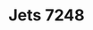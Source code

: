 ---
layout: product
title: "Jets 7248"
price: "4000" 
desc: "Jet Jig 1/48, 1/72"
img_path: "/assets/img/VMP019.jpg"
brand: "Vertigo"
available: false
special_offer: false
new: false
soon: false
cat: "070000"
subcat: "070300"
subsubcat: "00"
sifra: "VMP019"
popular: false
---